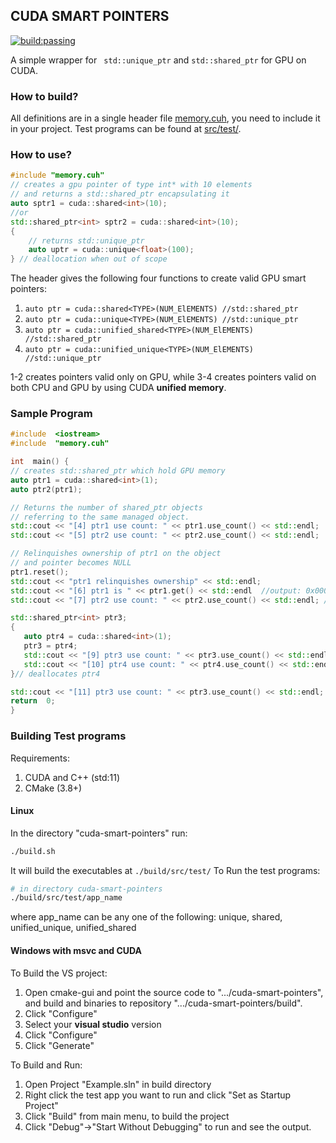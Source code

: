 ## CUDA SMART POINTERS
[![build:passing](https://img.shields.io/badge/build-passing-brightgreen.svg)](https://github.com/lkoshale/cuda-smart-pointers/)

A simple wrapper for ``` std::unique_ptr``` and ```std::shared_ptr```  for GPU on CUDA.

### How to build?
All definitions are in a single header file [memory.cuh](https://github.com/lkoshale/cuda-smart-pointers/blob/master/src/memory.cuh),  you need to include it in your project.
Test programs can be found at [src/test/](https://github.com/lkoshale/cuda-smart-pointers/tree/master/src/test).

### How to use?
```cpp
#include "memory.cuh"
// creates a gpu pointer of type int* with 10 elements
// and returns a std::shared_ptr encapsulating it
auto sptr1 = cuda::shared<int>(10);
//or
std::shared_ptr<int> sptr2 = cuda::shared<int>(10);
{
	// returns std::unique_ptr
	auto uptr = cuda::unique<float>(100);
} // deallocation when out of scope
 ```
 The header gives the following four functions to create valid GPU smart pointers:
 1. ```auto ptr = cuda::shared<TYPE>(NUM_ElEMENTS) //std::shared_ptr```
 2. ```auto ptr = cuda::unique<TYPE>(NUM_ElEMENTS) //std::unique_ptr```
 3. ```auto ptr = cuda::unified_shared<TYPE>(NUM_ElEMENTS) //std::shared_ptr```
 4.  ```auto ptr = cuda::unified_unique<TYPE>(NUM_ElEMENTS) //std::unique_ptr```
 
 1-2 creates pointers valid only on GPU, while 3-4 creates pointers valid on both CPU and GPU by using CUDA **unified memory**.
 
 ### Sample Program
 ```cpp
#include  <iostream>
#include  "memory.cuh"

int  main() {
// creates std::shared_ptr which hold GPU memory
auto ptr1 = cuda::shared<int>(1);
auto ptr2(ptr1);

// Returns the number of shared_ptr objects
// referring to the same managed object.
std::cout << "[4] ptr1 use count: " << ptr1.use_count() << std::endl;  // output: 2
std::cout << "[5] ptr2 use count: " << ptr2.use_count() << std::endl;  // output: 2

// Relinquishes ownership of ptr1 on the object
// and pointer becomes NULL
ptr1.reset();
std::cout << "ptr1 relinquishes ownership" << std::endl;
std::cout << "[6] ptr1 is " << ptr1.get() << std::endl	//output: 0x0000;
std::cout << "[7] ptr2 use count: " << ptr2.use_count() << std::endl; //output: 1

std::shared_ptr<int> ptr3;
{
	auto ptr4 = cuda::shared<int>(1);
	ptr3 = ptr4;
	std::cout << "[9] ptr3 use count: " << ptr3.use_count() << std::endl; //output: 2
	std::cout << "[10] ptr4 use count: " << ptr4.use_count() << std::endl; //ouput: 2
}// deallocates ptr4

std::cout << "[11] ptr3 use count: " << ptr3.use_count() << std::endl; //ouput: 1
return  0;
}
```
 
### Building Test programs
Requirements:
1. CUDA and C++ (std:11)
2. CMake (3.8+)
#### Linux
In the directory "cuda-smart-pointers" run:
```bash
./build.sh
```
It will build the executables at ```./build/src/test/```
To Run the test programs:
```bash
# in directory cuda-smart-pointers
./build/src/test/app_name
```
where app_name can be any one of the following: unique, shared, unified_unique, unified_shared

#### Windows with msvc and CUDA
To Build the VS project:
1. Open cmake-gui and point the source code to ".../cuda-smart-pointers", and build and binaries to repository ".../cuda-smart-pointers/build".
2. Click "Configure"
3. Select your **visual studio** version
4. Click "Configure"
5. Click  "Generate"

To Build and Run:
1. Open Project "Example.sln" in build directory
2. Right click the test app you want to run and click "Set as Startup Project"
3. Click "Build" from main menu, to build the project
4. Click "Debug"->"Start Without Debugging" to run and see the output.
